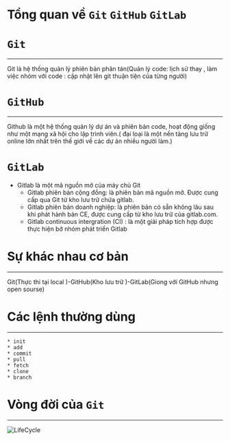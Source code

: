 #  Tổng quan về `Git` `GitHub` `GitLab`
# `Git`
---
Git là hệ thống quản lý phiên bản phân tán(Quản lý code: lịch sử thay , làm việc nhóm với code : cập nhật lên git thuận tiện của từng người)

# `GitHub`
---
Github là một hệ thống quản lý dự án và phiên bản code, hoạt động giống như một mạng xã hội cho lập trình viên.( đại loại là một nền tảng lưu trữ online lớn nhất trên thế giới về các dự án nhiều người làm.) 

# `GitLab`
* Gitlab là một mã nguồn mở của máy chủ Git
	* Gitlab phiên bản cộng đồng:  là phiên bản mã nguồn mở. Được cung cấp qua Git từ kho lưu trữ chứa gitlab.
	* Gitlab phiên bản doanh nghiệp: là phiên bản có sẵn không lâu sau khi phát hành bản CE, được cung cấp từ kho lưu trữ của gitlab.com.
	* Gitlab continuous intergration (CI) : là một giải pháp tích hợp được thực hiện bở nhóm phát triển Gitlab 


# Sự khác nhau cơ bản
---
 Git(Thực thi tại local )-GitHub(Kho lưu trữ )-GitLab(Giong với GitHub nhưng open sourse)


# Các lệnh thường dùng 
---
	* init
	* add
	* commit
	* pull
	* fetch
	* clone
	* branch


# Vòng đời của `Git` 
---
![LifeCycle](https://www.google.com.vn/search?safe=active&biw=1871&bih=900&tbm=isch&sxsrf=ACYBGNS8C-3MeKKENCJX9BPA4Yk-kvqQqw%3A1578023620024&sa=1&ei=xLoOXrKGAbGymAW5773YCA&q=life+cycle+git&oq=life+cycle+git&gs_l=img.3..0i8i30l4.7835.8475..8674...0.0..0.185.953.0j6......0....1..gws-wiz-img.......0i67j0j0i19.3-PKg_Lxmi4&ved=0ahUKEwiy-MWKxObmAhUxGaYKHbl3D4sQ4dUDCAc&uact=5#imgrc=XJpRtwdu0srZiM:)